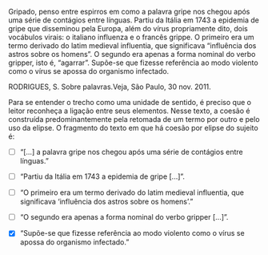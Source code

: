 

Gripado, penso entre espirros em como a palavra gripe nos chegou após uma série de contágios entre línguas. Partiu da Itália em 1743 a epidemia de gripe que disseminou pela Europa, além do vírus propriamente dito, dois vocábulos virais: o italiano influenza e o francês grippe. O primeiro era um termo derivado do latim medieval influentia, que significava “influência dos astros sobre os homens”. O segundo era apenas a forma nominal do verbo gripper, isto é, “agarrar”. Supõe-se que fizesse referência ao modo violento como o vírus se apossa do organismo infectado.

RODRIGUES, S. Sobre palavras.Veja, São Paulo, 30 nov. 2011.

Para se entender o trecho como uma unidade de sentido, é preciso que o leitor reconheça a ligação entre seus elementos. Nesse texto, a coesão é construída predominantemente pela retomada de um termo por outro e pelo uso da elipse. O fragmento do texto em que há coesão por elipse do sujeito é:



- [ ] “\[...] a palavra gripe nos chegou após uma série de contágios entre línguas.”
- [ ] “Partiu da Itália em 1743 a epidemia de gripe \[...]”.
- [ ] “O primeiro era um termo derivado do latim medieval influentia, que significava ‘influência dos astros sobre os homens’.”
- [ ] “O segundo era apenas a forma nominal do verbo gripper \[...]”.
- [x] “Supõe-se que fizesse referência ao modo violento como o vírus se apossa do organismo infectado.”


